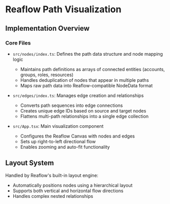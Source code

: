 # Reaflow Path Visualization

## Implementation Overview

### Core Files

- `src/nodes/index.ts`: Defines the path data structure and node mapping logic

  - Maintains path definitions as arrays of connected entities (accounts, groups, roles, resources)
  - Handles deduplication of nodes that appear in multiple paths
  - Maps raw path data into Reaflow-compatible NodeData format

- `src/edges/index.ts`: Manages edge creation and relationships

  - Converts path sequences into edge connections
  - Creates unique edge IDs based on source and target nodes
  - Flattens multi-path relationships into a single edge collection

- `src/App.tsx`: Main visualization component
  - Configures the Reaflow Canvas with nodes and edges
  - Sets up right-to-left directional flow
  - Enables zooming and auto-fit functionality

## Layout System

Handled by Reaflow's built-in layout engine:

- Automatically positions nodes using a hierarchical layout
- Supports both vertical and horizontal flow directions
- Handles complex nested relationships
